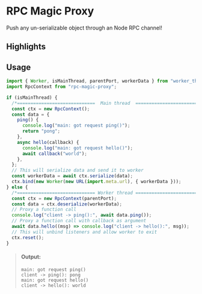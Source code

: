 # RPC Magic Proxy

Push any un-serializable object through an Node RPC channel!

## Highlights

## Usage

```js
import { Worker, isMainThread, parentPort, workerData } from "worker_threads";
import RpcContext from "rpc-magic-proxy";

if (isMainThread) {
  /*=============================  Main thread  =============================*/
  const ctx = new RpcContext();
  const data = {
    ping() {
      console.log("main: got request ping()");
      return "pong";
    },
    async hello(callback) {
      console.log("main: got request hello()");
      await callback("world");
    },
  };
  // This will serialize data and send it to worker
  const workerData = await ctx.serialize(data);
  ctx.bind(new Worker(new URL(import.meta.url), { workerData }));
} else {
  /*============================= Worker thread =============================*/
  const ctx = new RpcContext(parentPort);
  const data = ctx.deserialize(workerData);
  // Proxy a function call
  console.log("client -> ping():", await data.ping());
  // Proxy a function call with callback as argument
  await data.hello((msg) => console.log("client -> hello():", msg));
  // This will unbind listeners and allow worker to exit
  ctx.reset();
}
```

> #### Output:
> ```plaintext
> main: got request ping()
> client -> ping(): pong
> main: got request hello()
> client -> hello(): world
> ```